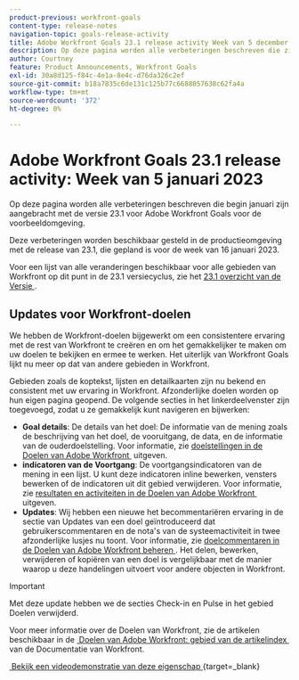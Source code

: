 ```yaml
---
product-previous: workfront-goals
content-type: release-notes
navigation-topic: goals-release-activity
title: Adobe Workfront Goals 23.1 release activity Week van 5 december 2023
description: Op deze pagina worden alle verbeteringen beschreven die zijn aangebracht met de versie 23.1 voor Adobe Workfront Goals voor de voorbeeldomgeving. Deze verbeteringen zullen beschikbaar worden gesteld in de productieomgeving in de week van 16 januari 2023.
author: Courtney
feature: Product Announcements, Workfront Goals
exl-id: 30a8d125-f84c-4e1a-8e4c-d76da326c2ef
source-git-commit: b18a7835c6de131c125b77c6688057638c62fa4a
workflow-type: tm+mt
source-wordcount: '372'
ht-degree: 0%

---
```


# Adobe Workfront Goals 23.1 release activity: Week van 5 januari 2023

Op deze pagina worden alle verbeteringen beschreven die begin januari zijn aangebracht met de versie 23.1 voor Adobe Workfront Goals voor de voorbeeldomgeving.

Deze verbeteringen worden beschikbaar gesteld in de productieomgeving met de release van 23.1, die gepland is voor de week van 16 januari 2023.

<!-- For a list of all changes available for Workfront Goals at this point in the 21.2 release cycle, see [Adobe Workfront Goals with the 21.2 release](../../../../product-announcements/product-releases/goals-release-activity/goals-21.2-release/goals-release-21-2.md). -->

Voor een lijst van alle veranderingen beschikbaar voor alle gebieden van Workfront op dit punt in de 23.1 versiecyclus, zie het [&#x200B; 23.1 overzicht van de Versie &#x200B;](/help/quicksilver/product-announcements/product-releases/23.1-release-activity/23-1-release-overview.md).

## Updates voor Workfront-doelen

We hebben de Workfront-doelen bijgewerkt om een consistentere ervaring met de rest van Workfront te creëren en om het gemakkelijker te maken om uw doelen te bekijken en ermee te werken. Het uiterlijk van Workfront Goals lijkt nu meer op dat van andere gebieden in Workfront.

Gebieden zoals de koptekst, lijsten en detailkaarten zijn nu bekend en consistent met uw ervaring in Workfront.
Afzonderlijke doelen worden op hun eigen pagina geopend. De volgende secties in het linkerdeelvenster zijn toegevoegd, zodat u ze gemakkelijk kunt navigeren en bijwerken:

* **Goal details**: De details van het doel: De informatie van de mening zoals de beschrijving van het doel, de vooruitgang, de data, en de informatie van de ouderdoelstelling. Voor informatie, zie [&#x200B; doelstellingen in de Doelen van Adobe Workfront &#x200B;](/help/quicksilver/workfront-goals/goal-management/edit-goals.md) uitgeven.
* **indicatoren van de Voortgang**: De voortgangsindicatoren van de mening in een lijst. U kunt deze indicatoren inline bewerken, vensters bewerken of de indicatoren uit dit gebied verwijderen. Voor informatie, zie [&#x200B; resultaten en activiteiten in de Doelen van Adobe Workfront &#x200B;](/help/quicksilver/workfront-goals/results-and-activities/edit-results-and-activities.md) uitgeven.
* **Updates**: Wij hebben een nieuwe het becommentariëren ervaring in de sectie van Updates van een doel geïntroduceerd dat gebruikerscommentaren en de nota&#39;s van de systeemactiviteit in twee afzonderlijke lusjes nu toont. Voor informatie, zie [&#x200B; doelcommentaren in de Doelen van Adobe Workfront beheren &#x200B;](/help/quicksilver/workfront-goals/goal-management/manage-goal-comments.md).
Het delen, bewerken, verwijderen of kopiëren van een doel is vergelijkbaar met de manier waarop u deze handelingen uitvoert voor andere objecten in Workfront.

>[!IMPORTANT]
>
>Met deze update hebben we de secties Check-in en Pulse in het gebied Doelen verwijderd.

Voor meer informatie over de Doelen van Workfront, zie de artikelen beschikbaar in de [&#x200B; Doelen van Adobe Workfront: gebied van de artikelindex &#x200B;](/help/quicksilver/workfront-goals/workfront-goals.md) van de Documentatie van Workfront.

[&#x200B; Bekijk een videodemonstratie van deze eigenschap &#x200B;](https://video.tv.adobe.com/v/3413327/){target=_blank}
